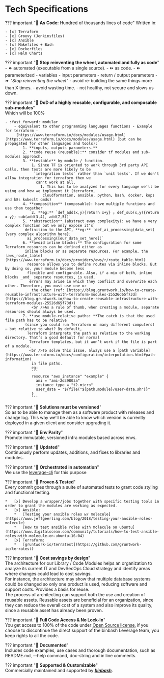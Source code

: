 # Tech Specifications 

??? important ":checkered_flag: **As Code:** Hundred of thousands lines of code"
    Written in:
    
    - [x] Terraform
    - [x] Groovy (Jenkinsfiles)
    - [x] Ansible
    - [x] Makefiles + Bash 
    - [x] Dockerfiles
    - [x] Helm Charts
        
??? important ":checkered_flag: **Stop reinventing the wheel, automated and fully as code**"
    - :fast_forward: automated (executable from a single source).
    - :fast_forward: as code.
    - :fast_forward: parameterized
        - variables
        - input parameters
        - return / output parameters
    - :fast_forward: _"Stop reinventing the wheel"_
        - avoid re-building the same things more than X times.
        - avoid wasting time.
        - not healthy, not secure and slows us down.

??? important ":checkered_flag: **DoD of a highly reusable, configurable, and composable sub-modules**"      
    Which will be 100%

    - :fast_forward: modular 
        - equivalent to other programming languages functions - Example for terraform -
         [https://www.terraform.io/docs/modules/usage.html](https://www.terraform.io/docs/modules/usage.html) (but can be propagated for other languages and tools):
            1. **inputs, outputs parameters.**
            2. **code reuse (reusable):** consider tf modules and sub-modules approach.
            3. **testable** by module / function.
                1. Since TF is oriented to work through 3rd party API calls, then tests are more likely to be
                 `integration tests` rather than `unit tests`. If we don't allow integration for terraform then we
                  can't work at all.
                    1. This has to be analyzed for every language we'll be using and how we implement it (terraform,
                     cloudformation, ansible, python, bash, docker, kops and k8s kubeclt cmds)
            4. **composition** (composable): have multiple functions and use them together
                2. **eg:** `def_add(x,y){return x+y} ; def_sub(x,y){return x-y}; sub(add(3,4), add(7,5))`
            5. **abstraction** (abstract away complexity): we have a very complex function but we only expose it's
             definition to the API, **eg:** `def_ai_processing(data_set){very complex algorithm here};
              ai_processing([our_data_set_here])`
            6. **avoid inline blocks:** The configuration for some Terraform resources can be defined either as
             inline blocks or as separate resources. For example, the [aws_route_table](https://www.terraform.io/docs/providers/aws/r/route_table.html) 
              resource allows you to define routes via inline blocks. But by doing so, your module become less 
              flexible and configurable. Also, if a mix of both, inline blocks _and_ separate resources, is used,
               errors may arise in which they conflict and overwrite each other. Therefore, you must use one or
                the other (ref: [https://blog.gruntwork.io/how-to-create-reusable-infrastructure-with-terraform-modules-25526d65f73d](https://blog.gruntwork.io/how-to-create-reusable-infrastructure-with-terraform-modules-25526d65f73d))
                <br />As a rule of thumb, when creating a module, separate resources should always be used.
            7. **use module-relative paths: **The catch is that the used file path has to be relative
             (since you could run Terraform on many different computers) — but relative to what? By default,
              Terraform interprets the path as relative to the working directory. That’s a good default for normal
               Terraform templates, but it won’t work if the file is part of a module. 
               <br />To solve this issue, always use a [path variable](https://www.terraform.io/docs/configuration/interpolation.html#path-information)
                in file paths.
                eg: 
                ```
                resource "aws_instance" "example" {
                  ami = "ami-2d39803a"
                  instance_type = "t2.micro"
                  user_data = "${file("${path.module}/user-data.sh")}"
                }
                ```

??? important ":checkered_flag: **Solutions must be versioned**"        
    So as to be able to manage them as a software product with releases and change log. 
    This way we'll be able to know which version is currently deployed in a given client and consider upgrading it.
  

??? important ":checkered_flag: **Env Parity**"      
    Promote immutable, versioned infra modules based across envs. 
     

??? important ":checkered_flag: **Updated**"      
    Continuously perform updates, additions, and fixes to libraries and modules. 

??? important ":checkered_flag: **Orchestrated in automation**"         
    We use the [leverage-cli](/user-guide/leverage-cli/overview/) for this purpose 
        
??? important ":checkered_flag: **Proven & Tested**"      
    Every commit goes through a suite of automated tests to grant code styling and functional testing.

    *   [x] Develop a wrapper/jobs together with specific testing tools in order to grant the modules are working as expected.
    *   [x] Ansible: 
        *   [Testing your ansible roles w/ molecule](https://www.jeffgeerling.com/blog/2018/testing-your-ansible-roles-molecule)
        *   [How to test ansible roles with molecule on ubuntu](https://www.digitalocean.com/community/tutorials/how-to-test-ansible-roles-with-molecule-on-ubuntu-16-04)
    *   [x] Terraform:
        *   [gruntwork-io/terratest](https://github.com/gruntwork-io/terratest)
    
??? important ":checkered_flag: **Cost savings by design**"      
    The architecture for our Library / Code Modules helps an organization to analyze its current IT and DevSecOps
    Cloud strategy and identify areas where changes could lead to cost savings. <br />For instance, the architecture may show
    that multiple database systems could be changed so only one product is used, reducing software and support costs.
    Provides a basis for reuse. <br />The process of architecting can support both the use and creation of reusable assets.
    Reusable assets are beneficial for an organization, since they can reduce the overall cost of a system and also
    improve its quality, since a reusable asset has already been proven.
    
??? important ":checkered_flag: **Full Code Access & No Lock-In**"      
    You get access to 100% of the code under [Open Source license](https://choosealicense.com/licenses/apache-2.0/), if you choose to discontinue the direct support of the binbash Leverage team, you keep rights to all the code.
     
??? important ":checkered_flag: **Documented**"       
    Includes code examples, use cases and thorough documentation, such as README.md, 
    --help command, doc-string and in line comments.
     
??? important ":checkered_flag: **Supported  & Customizable**"      
     Commercially maintained and supported by [**_binbash_**](/work-with-us/support/).
